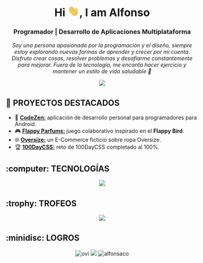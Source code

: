 <h1 align="center">Hi <img src="https://raw.githubusercontent.com/ABSphreak/ABSphreak/master/gifs/Hi.gif" width="30px">, I am Alfonso </h1>
<h3 align="center">Programador | Desarrollo de Aplicaciones Multiplataforma </h3>

<p align="center">
  <em>
    Soy una persona apasionada por la programación y el diseño, siempre estoy explorando nuevas formas de aprender y crecer por mi cuenta. Disfruto crear cosas, resolver problemas y desafiarme constantemente para mejorar. Fuera de la tecnología, me encanta hacer ejercicio y mantener un estilo de vida saludable 🌱
  </em> 
  <br>
</p>

<p align="center">
  <img src="https://komarev.com/ghpvc/?username=alfonsaco&color=red&style=for-the-badge"/>
</p>   

<h2>🚀 PROYECTOS DESTACADOS</h2>
<ul>
  <li>🌸 <a href="https://github.com/alfonsaco/CodeZen/"><b>CodeZen:</b></a> aplicación de desarrollo personal para programadores para Android.</li>
  <li>🎮 <a href="https://github.com/alfonsaco/Flappy-Parfums"><b>Flappy Parfums:</b></a> juego colaborativo inspirado en el <b>Flappy Bird</b>.</li>
  <li>🌐 <a href="https://alfonsaco.github.io/Oversize/"><b>Oversize:</b></a> un E-Commerce ficticio sobre ropa Oversize.</li>
  <li>🏆 <a href="https://github.com/alfonsaco/100DaysCSS/" target="_blank"><b>100DayCSS:</b></a> reto de 100DayCSS completado al 100%.</li>
</ul>

<h2>:computer: TECNOLOGÍAS</h2>
<p align="center">
  <a href="https://skillicons.dev">
    <img src="https://go-skill-icons.vercel.app/api/icons?i=js,html,css,java,git,react,nodejs,sqlite,mariadb,mysql,androidstudio,android,firebase,vscode,idea,eclipse,github,codepen,virtualbox,uml,ps,pr,ai,youtube,windows,linux&theme=dark&perline=10">
  </a>
</p>

<h2>:trophy: TROFEOS</h2>
<p align="center">
   <img src="https://github-profile-trophy.vercel.app/?username=alfonsaco&theme=juicyfresh&no-bg=false" />  
</p>

<h2>:minidisc: LOGROS</h2>
<p align="center">
  <img src="https://github-readme-stats.vercel.app/api?username=alfonsaco&show_icons=true&locale=en&theme=dark" alt="ovi" width="410" />
  <img src="https://github-readme-streak-stats.herokuapp.com/?user=alfonsaco&theme=dark" />
  <img src="https://github-readme-stats.vercel.app/api/top-langs?username=alfonsaco&langs_count=15&layout=compact&show_icons=true&locale=en&theme=dark" alt="alfonsaco" height="210px"/>
</p>
